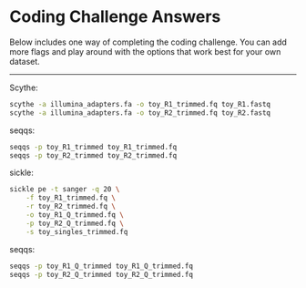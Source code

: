 # Coding Challenge Answers

Below includes one way of completing the coding challenge. You can add more flags and play around with the options that work best for your own dataset.

---

Scythe:

```bash
scythe -a illumina_adapters.fa -o toy_R1_trimmed.fq toy_R1.fastq
scythe -a illumina_adapters.fa -o toy_R2_trimmed.fq toy_R2.fastq
```

seqqs:

```bash
seqqs -p toy_R1_trimmed toy_R1_trimmed.fq
seqqs -p toy_R2_trimmed toy_R2_trimmed.fq
```

sickle:

```bash
sickle pe -t sanger -q 20 \
    -f toy_R1_trimmed.fq \
    -r toy_R2_trimmed.fq \
    -o toy_R1_Q_trimmed.fq \
    -p toy_R2_Q_trimmed.fq \
    -s toy_singles_trimmed.fq
```

seqqs:

```bash
seqqs -p toy_R1_Q_trimmed toy_R1_Q_trimmed.fq
seqqs -p toy_R2_Q_trimmed toy_R2_Q_trimmed.fq
```